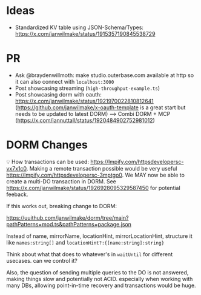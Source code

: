 # Ideas

- Standardized KV table using JSON-Schema/Types: https://x.com/janwilmake/status/1915357190845538729

# PR

- Ask @braydenwillmoth: make studio.outerbase.com available at http so it can also connect with `localhost:3000`
- Post showcasing streaming (`high-throughput-example.ts`)
- Post showcasing dorm with oauth: https://x.com/janwilmake/status/1921970022810812641 (https://github.com/janwilmake/x-oauth-template is a great start but needs to be updated to latest DORM) --> Combi DORM + MCP (https://x.com/iannuttall/status/1920484902752981012)

# DORM Changes

💡 How transactions can be used: https://lmpify.com/httpsdevelopersc-vx7x1c0. Making a remote transaction possible would be very useful https://lmpify.com/httpsdevelopersc-3mptgo0. We MAY now be able to create a multi-DO transaction in DORM. See https://x.com/janwilmake/status/1926928095329587450 for potential feeback.

If this works out, breaking change to DORM:

https://uuithub.com/janwilmake/dorm/tree/main?pathPatterns=mod.ts&pathPatterns=package.json

Instead of name, mirrorName, locationHint, mirrorLocationHint, structure it like `names:string[]` and `locationHint?:{[name:string]:string}`

Think about what that does to whatever's in `waitUntil` for different usecases. can we control it?

Also, the question of sending multiple queries to the DO is not answered, making things slow and potentially not ACID. especially when working with many DBs, allowing point-in-time recovery and transactions would be huge.
